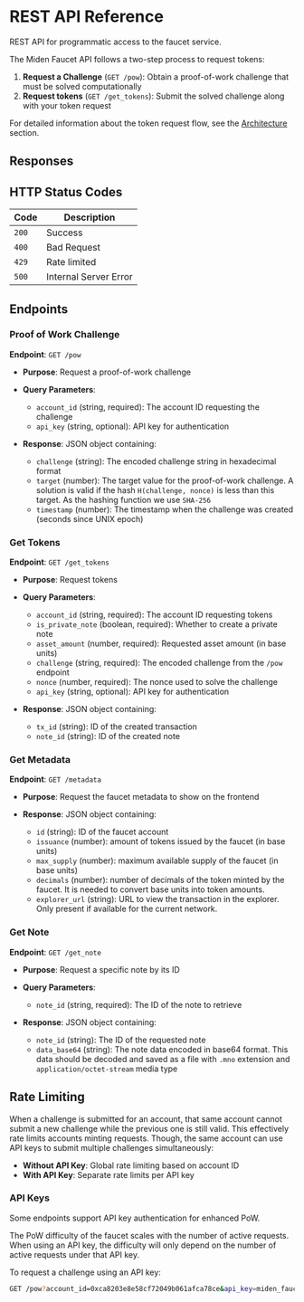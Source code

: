 # REST API Reference

REST API for programmatic access to the faucet service.

The Miden Faucet API follows a two-step process to request tokens:

1. **Request a Challenge** (`GET /pow`): Obtain a proof-of-work challenge that must be solved computationally
2. **Request tokens** (`GET /get_tokens`): Submit the solved challenge along with your token request

For detailed information about the token request flow, see the [Architecture](./architecture/overview.md#token-request-flow) section.

## Responses

## HTTP Status Codes

| Code | Description |
|------|-------------|
| `200` | Success |
| `400` | Bad Request |
| `429` | Rate limited |
| `500` | Internal Server Error |

## Endpoints

### Proof of Work Challenge

**Endpoint**: `GET /pow`

- **Purpose**: Request a proof-of-work challenge

- **Query Parameters**:
  - `account_id` (string, required): The account ID requesting the challenge
  - `api_key` (string, optional): API key for authentication

- **Response**: JSON object containing:
  - `challenge` (string): The encoded challenge string in hexadecimal format
  - `target` (number): The target value for the proof-of-work challenge. A solution is valid if the hash `H(challenge, nonce)` is less than this target. As the hashing function we use `SHA-256`
  - `timestamp` (number): The timestamp when the challenge was created (seconds since UNIX epoch)

### Get Tokens

**Endpoint**: `GET /get_tokens`

- **Purpose**: Request tokens

- **Query Parameters**:
  - `account_id` (string, required): The account ID requesting tokens
  - `is_private_note` (boolean, required): Whether to create a private note
  - `asset_amount` (number, required): Requested asset amount (in base units)
  - `challenge` (string, required): The encoded challenge from the `/pow` endpoint
  - `nonce` (number, required): The nonce used to solve the challenge
  - `api_key` (string, optional): API key for authentication

- **Response**: JSON object containing:
  - `tx_id` (string): ID of the created transaction
  - `note_id` (string): ID of the created note

### Get Metadata

**Endpoint**: `GET /metadata`

- **Purpose**: Request the faucet metadata to show on the frontend

- **Response**: JSON object containing:
  - `id` (string): ID of the faucet account
  - `issuance` (number): amount of tokens issued by the faucet (in base units)
  - `max_supply` (number): maximum available supply of the faucet (in base units)
  - `decimals` (number): number of decimals of the token minted by the faucet. It is needed to convert base units into token amounts.
  - `explorer_url` (string): URL to view the transaction in the explorer. Only present if available for the current network.

### Get Note

**Endpoint**: `GET /get_note`

- **Purpose**: Request a specific note by its ID

- **Query Parameters**:
  - `note_id` (string, required): The ID of the note to retrieve

- **Response**: JSON object containing:
  - `note_id` (string): The ID of the requested note
  - `data_base64` (string): The note data encoded in base64 format. This data should be decoded and saved as a file with `.mno` extension and `application/octet-stream` media type

## Rate Limiting

When a challenge is submitted for an account, that same account cannot submit a new challenge while the previous one is still valid. This effectively rate limits accounts minting requests. Though, the same account can use API keys to submit multiple challenges simultaneously:

- **Without API Key**: Global rate limiting based on account ID
- **With API Key**: Separate rate limits per API key

### API Keys

Some endpoints support API key authentication for enhanced PoW.

The PoW difficulty of the faucet scales with the number of active requests. When using an API key, the difficulty will only depend on the number of active requests under that API key.

To request a challenge using an API key:

```bash
GET /pow?account_id=0xca8203e8e58cf72049b061afca78ce&api_key=miden_faucet_wONsvRXLZ9FgQG+nlkaq9f2X53cLswe4HSzEIUjFIkQ=
```

